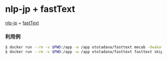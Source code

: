 # nlp-jp + fastText

[nlp-jp](https://hub.docker.com/r/ototadana/nlp-jp/) + [fastText](https://github.com/facebookresearch/fastText)

### 利用例
```bash
$ docker run --rm -v $PWD:/app -w /app ototadana/fasttext mecab -Owakati example.txt > example-wakati.txt
$ docker run --rm -v $PWD:/app -w /app ototadana/fasttext fasttext skipgram -input example-wakati.txt -output model
```
